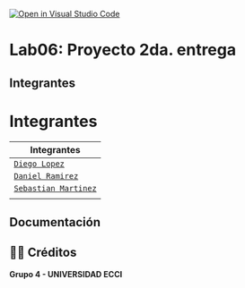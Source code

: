 [![Open in Visual Studio Code](https://classroom.github.com/assets/open-in-vscode-2e0aaae1b6195c2367325f4f02e2d04e9abb55f0b24a779b69b11b9e10269abc.svg)](https://classroom.github.com/online_ide?assignment_repo_id=19556764&assignment_repo_type=AssignmentRepo)
# Lab06: Proyecto 2da. entrega

## Integrantes
# Integrantes
| Integrantes |
| - |
| [`Diego Lopez`][Alejo] |
| [`Daniel Ramirez`][Daniel]||
| [`Sebastian Martinez`][Sebas]||
||

## Documentación


## 👨‍🔧 Créditos

**Grupo 4 - UNIVERSIDAD ECCI**

[//]: # (Referencias)

[Alejo]: <https://github.com/Alejibiris>
[Daniel]: <https://github.com/D4N1EL-R4M1R3Z>
[Sebas]: <https://github.com/SebasMtz30>
